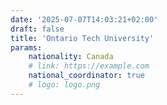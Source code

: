 ```yaml
---
date: '2025-07-07T14:03:21+02:00'
draft: false
title: 'Ontario Tech University'
params:
    nationality: Canada
    # link: https://example.com
    national_coordinator: true
    # logo: logo.png
---
```

